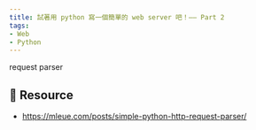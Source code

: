 ```yaml
---
title: 試著用 python 寫一個簡單的 web server 吧！—— Part 2
tags:
- Web
- Python
---
```


request parser

## 🐳 Resource

- https://mleue.com/posts/simple-python-http-request-parser/
